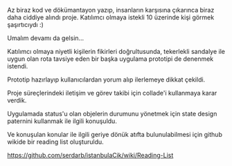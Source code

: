 Az biraz kod ve dökümantayon yazıp, insanların karşısına çıkarınca biraz daha ciddiye alındı proje.
Katılımcı olmaya istekli 10 üzerinde kişi görmek şaşırtıcıydı :)

Umalım devamı da gelsin...

Katılımcı olmaya niyetli kişilerin fikirleri doğrultusunda, tekerlekli sandalye ile uygun olan rota tavsiye eden bir başka uygulama prototipi de denenmek istendi.

Prototip hazırlayıp kullanıcılardan yorum alıp ilerlemeye dikkat çekildi.

Proje süreçlerindeki iletişim ve görev takibi için collade'i kullanmaya karar verdik.

Uygulamada status'u olan objelerin durumunu yönetmek için state design paternini kullanmak ile ilgili konuşuldu.

Ve konuşulan konular ile ilgili geriye dönük atıfta bulunulabilmesi için github wikide bir reading list oluşturuldu.

https://github.com/serdarb/istanbulaCik/wiki/Reading-List





